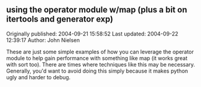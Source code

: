 ## using the operator  module  w/map (plus a bit on  itertools and  generator exp)

Originally published: 2004-09-21 15:58:52
Last updated: 2004-09-22 12:39:17
Author: John Nielsen

These are just some simple examples of how you can leverage the operator module to   help gain performance with something like map (it works great with sort too). There are times where techniques like this may be necessary. Generally, you'd want to avoid doing this simply because it makes python ugly and harder to debug.